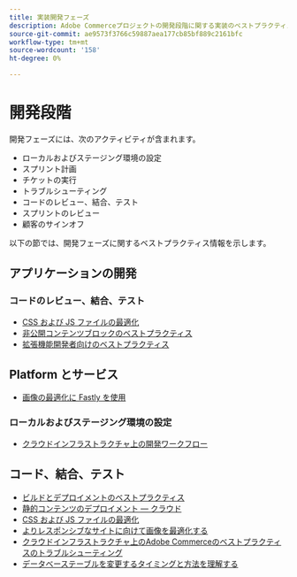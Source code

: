 ```yaml
---
title: 実装開発フェーズ
description: Adobe Commerceプロジェクトの開発段階に関する実装のベストプラクティスについて説明します。
source-git-commit: ae9573f3766c59887aea177cb85bf889c2161bfc
workflow-type: tm+mt
source-wordcount: '158'
ht-degree: 0%

---
```



# 開発段階

開発フェーズには、次のアクティビティが含まれます。

- ローカルおよびステージング環境の設定
- スプリント計画
- チケットの実行
- トラブルシューティング
- コードのレビュー、結合、テスト
- スプリントのレビュー
- 顧客のサインオフ

以下の節では、開発フェーズに関するベストプラクティス情報を示します。

## アプリケーションの開発

### コードのレビュー、結合、テスト

<!--Assets not yet integrated
- Guidelines and standards
  - [Development best practices](https://wiki.corp.adobe.com/x/nT4ykw)
  - [Code Review](https://wiki.corp.adobe.com/x/qT4ykw)
  - [Debugging Magento 2](https://wiki.corp.adobe.com/x/nz4ykw) (wiki)
-->
- [CSS および JS ファイルの最適化](optimize-css-js-files.md)
- [非公開コンテンツブロックのベストプラクティス](private-content-block-configuration.md)
- [拡張機能開発者向けのベストプラクティス](https://developer.adobe.com/commerce/php/best-practices/)

<!--Assets not yet integrated

  - [Best practices for theme development](https://wiki.corp.adobe.com/pages/viewpage.action?spaceKey=MAGPS&title=Best+Practices+for+Theme+Development)
  - [Module basis](https://wiki.corp.adobe.com/x/kz4ykw) (wiki) — Develop custom modules
  - [Exception Handling](https://wiki.corp.adobe.com/x/nz4ykw)
  - [Custom code copyrights](https://wiki.corp.adobe.com/x/lj4ykw)
- Source control and package management - wiki articles
  - [Code management - Git vs. Composer](https://wiki.corp.adobe.com/x/pz4ykw)
  - [Git branching strategy](https://wiki.corp.adobe.com/display/MAGPS/Git+Branching+Strategy)
  - [Composer development](https://wiki.corp.adobe.com/x/mD4ykw)
  - [Composer patching](https://wiki.corp.adobe.com/x/mj4ykw)
  - [Composer project structure](https://wiki.corp.adobe.com/x/mT4ykw)
  - [Composer tips and tricks](https://wiki.corp.adobe.com/x/lz4ykw)
-->

## Platform とサービス

- [画像の最適化に Fastly を使用](image-optimization.md)

### ローカルおよびステージング環境の設定

- [クラウドインフラストラクチャ上の開発ワークフロー](https://experienceleague.adobe.com/docs/commerce-cloud-service/user-guide/architecture/pro-develop-deploy-workflow.html)

## コード、結合、テスト

- [ビルドとデプロイメントのベストプラクティス](https://experienceleague.adobe.com/docs/commerce-cloud-service/user-guide/develop/deploy/best-practices.html)
- [静的コンテンツのデプロイメント — クラウド](static-content-deployment.md)
- [CSS および JS ファイルの最適化](optimize-css-js-files.md)
- [よりレスポンシブなサイトに向けて画像を最適化する](image-optimization.md)
- [クラウドインフラストラクチャ上のAdobe Commerceのベストプラクティスのトラブルシューティング](troubleshooting.md)
- [データベーステーブルを変更するタイミングと方法を理解する](modifying-core-and-third-party-tables.md)
